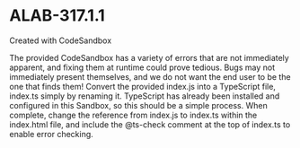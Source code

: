 # ALAB-317.1.1
Created with CodeSandbox

The provided CodeSandbox has a variety of errors that are not immediately apparent, and fixing them at runtime could prove tedious. Bugs may not immediately present themselves, and we do not want the end user to be the one that finds them!
Convert the provided index.js into a TypeScript file, index.ts simply by renaming it.
TypeScript has already been installed and configured in this Sandbox, so this should be a simple process. When complete, change the reference from index.js to index.ts within the index.html file, and include the @ts-check comment at the top of index.ts to enable error checking.
